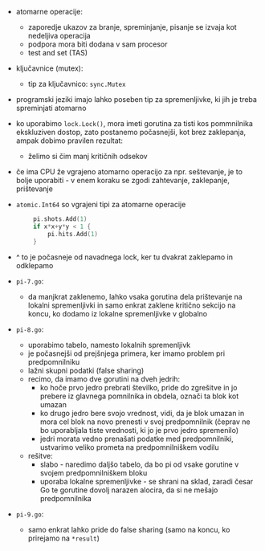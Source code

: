 - atomarne operacije:
	- zaporedje ukazov za branje, spreminjanje, pisanje se izvaja kot nedeljiva operacija
	- podpora mora biti dodana v sam procesor
	- test and set (TAS)
- ključavnice (mutex):
	- tip za ključavnico: `sync.Mutex`
- programski jeziki imajo lahko poseben tip za spremenljivke, ki jih je treba spreminjati atomarno

- ko uporabimo `lock.Lock()`, mora imeti gorutina za tisti kos pommnilnika ekskluziven dostop, zato postanemo počasnejši, kot brez zaklepanja, ampak dobimo pravilen rezultat:
	- želimo si čim manj kritičnih odsekov

- če ima CPU že vgrajeno atomarno operacijo za npr. seštevanje, je to bolje uporabiti - v enem koraku se zgodi zahtevanje, zaklepanje, prištevanje
- `atomic.Int64` so vgrajeni tipi za atomarne operacije

```go
		pi.shots.Add(1)
		if x*x+y*y < 1 {
			pi.hits.Add(1)
		}
```
- ^ to je počasneje od navadnega lock, ker tu dvakrat zaklepamo in odklepamo

- `pi-7.go`:
	- da manjkrat zaklenemo, lahko vsaka gorutina dela prištevanje na lokalni spremenljivki in samo enkrat zaklene kritično sekcijo na koncu, ko dodamo iz lokalne spremenljivke v globalno
- `pi-8.go`:
	- uporabimo tabelo, namesto lokalnih spremenljivk
	- je počasnejši od prejšnjega primera, ker imamo problem pri predpomnilniku
	- lažni skupni podatki (false sharing)
	- recimo, da imamo dve gorutini na dveh jedrih:
		- ko hoče prvo jedro prebrati številko, pride do zgrešitve in jo prebere iz glavnega pomnilnika in obdela, označi ta blok kot umazan
		- ko drugo jedro bere svojo vrednost, vidi, da je blok umazan in mora cel blok na novo prenesti v svoj predpomnilnik (čeprav ne bo uporabljala tiste vrednosti, ki jo je prvo jedro spremenilo)
		- jedri morata vedno prenašati podatke med predpomnilniki, ustvarimo veliko prometa na predpomnilniškem vodilu
	- rešitve:
		- slabo - naredimo daljšo tabelo, da bo pi od vsake gorutine v svojem predpomnilniškem bloku
		- uporaba lokalne spremenljivke - se shrani na sklad, zaradi česar Go te gorutine dovolj narazen alocira, da si ne mešajo predpomnilnika
- `pi-9.go`:
	- samo enkrat lahko pride do false sharing (samo na koncu, ko prirejamo na `*result`)